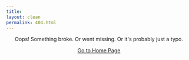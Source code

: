 ```yaml
---
title: 
layout: clean
permalink: 404.html
---
```


<p align="center">Oops! Something broke. Or went missing. Or it's probably just a typo.</p>

<p align="center">
<a href="{{site.baseurl}}/">Go to Home Page</a>
</p>


